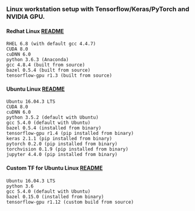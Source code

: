### Linux workstation setup with Tensorflow/Keras/PyTorch and NVIDIA GPU.

#### Redhat Linux [README](RHEL_README.md)
```
RHEL 6.8 (with default gcc 4.4.7)
CUDA 8.0
cuDNN 6.0
python 3.6.3 (Anaconda)
gcc 4.8.4 (built from source)
bazel 0.5.4 (built from source)
tensorflow-gpu r1.3 (built from source)
```

#### Ubuntu Linux [README](Ubuntu_README.md)
```
Ubuntu 16.04.3 LTS
CUDA 8.0
cuDNN 6.0
python 3.5.2 (default with Ubuntu)
gcc 5.4.0 (default with Ubuntu)
bazel 0.5.4 (installed from binary)
tensorflow-gpu r1.4 (pip installed from binary)
keras 2.1.1 (pip installed from binary)
pytorch 0.2.0 (pip installed from binary)
torchvision 0.1.9 (pip installed from binary)
jupyter 4.4.0 (pip installed from binary)
```

#### Custom TF for Ubuntu Linux [README](Custom_TensorFlow_README.md)
```
Ubuntu 16.04.3 LTS
python 3.6
gcc 5.4.0 (default with Ubuntu)
bazel 0.15.0 (installed from binary)
tensorflow-gpu r1.12 (custom build from source)
```
